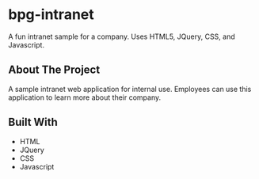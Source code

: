 # bpg-intranet
A fun intranet sample for a company. Uses HTML5, JQuery, CSS, and Javascript.

## About The Project
A sample intranet web application for internal use. Employees can use this application to learn more about their company.

## Built With
- HTML
- JQuery
- CSS
- Javascript
